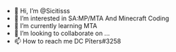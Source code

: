 - 👋 Hi, I’m @Sicitisss
- 👀 I’m interested in SA:MP/MTA And Minecraft Coding
- 🌱 I’m currently learning MTA
- 💞️ I’m looking to collaborate on ...
- 📫 How to reach me DC Pīters#3258

<!---
Sicitisss/Sicitisss is a ✨ special ✨ repository because its `README.md` (this file) appears on your GitHub profile.
You can click the Preview link to take a look at your changes.
--->
